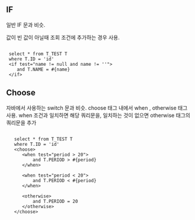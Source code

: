 ## IF

일반 IF 문과 비슷.

값이 빈 값이 아닐때 조회 조건에 추가하는 경우 사용.

```

 select * from T_TEST T
 where T.ID = 'id'
 <if test="name != null and name != ''">
    and T.NAME = #{name}
 </if>
```

## Choose

자바에서 사용하는 switch 문과 비슷.
choose 태그 내에서 when , otherwise 태그 사용.
when 조건과 일치하면 해당 쿼리문을, 일치하는 것이 없으면 otherwise 태그의 쿼리문을 추가

```

   select * from T_TEST T 
   where T.ID = 'id'
   <choose>
      <when test="period > 20">
          and T.PERIOD > #{period}
      </when>

      <when test="period < 20">
          and T.PERIOD < #{period}
      </when>

      <otherwise>
          and T.PERIOD = 20
      </otherwise>
   </choose>

```
